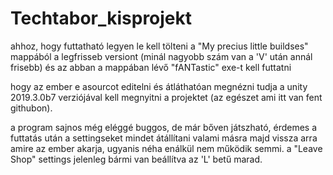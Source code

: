 # Techtabor_kisprojekt

ahhoz, hogy futtatható legyen le kell tölteni a "My precius little buildses" mappából a legfrisseb versiont (minál nagyobb szám van a 'V' után annál frisebb) és az abban a mappában lévő "fANTastic" exe-t kell futtatni

hogy az ember e asourcot editelni és átláthatóan megnézni tudja a unity 2019.3.0b7 verziójával kell megnyitni a projektet (az egészet ami itt van fent githubon).

a program sajnos még eléggé buggos, de már bőven játszható, érdemes a futtatás után a settingseket mindet átállítani valami másra majd vissza arra amire az ember akarja, ugyanis néha enálkül nem működik semmi. a "Leave Shop" settings jelenleg bármi van beállítva az 'L' betű marad.
